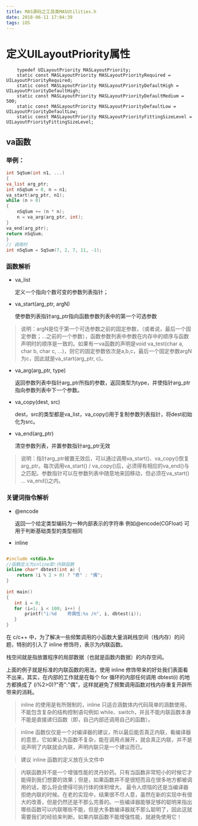 ```yaml
---
title: MAS源码之工具类MASUtilities.h
date: 2018-06-11 17:04:39
tags: iOS
---
```

# 定义UILayoutPriority属性
```objc
    typedef UILayoutPriority MASLayoutPriority;
    static const MASLayoutPriority MASLayoutPriorityRequired = UILayoutPriorityRequired;
    static const MASLayoutPriority MASLayoutPriorityDefaultHigh = UILayoutPriorityDefaultHigh;
    static const MASLayoutPriority MASLayoutPriorityDefaultMedium = 500;
    static const MASLayoutPriority MASLayoutPriorityDefaultLow = UILayoutPriorityDefaultLow;
    static const MASLayoutPriority MASLayoutPriorityFittingSizeLevel = UILayoutPriorityFittingSizeLevel;
```

## va函数

### 举例：

```c
int SqSum(int n1, ...)
{
va_list arg_ptr;
int nSqSum = 0, n = n1;
va_start(arg_ptr, n1);
while (n > 0)
{
    nSqSum += (n * n);
    n = va_arg(arg_ptr, int);
}
va_end(arg_ptr);
return nSqSum;
}
// 调用时
int nSqSum = SqSum(7, 2, 7, 11, -1);
```

### 函数解析

* va_list
    
    定义一个指向个数可变的参数列表指针；

* va_start(arg_ptr, argN)

    使参数列表指针arg_ptr指向函数参数列表中的第一个可选参数

>  说明：argN是位于第一个可选参数之前的固定参数，（或者说，最后一个固定参数；…之前的一个参数），函数参数列表中参数在内存中的顺序与函数声明时的顺序是一致的。如果有一va函数的声明是void va_test(char a, char b, char c, …)，则它的固定参数依次是a,b,c，最后一个固定参数argN为c，因此就是va_start(arg_ptr, c)。

* va_arg(arg_ptr, type)

    返回参数列表中指针arg_ptr所指的参数，返回类型为type，并使指针arg_ptr指向参数列表中下一个参数。

* va_copy(dest, src)

    dest，src的类型都是va_list，va_copy()用于复制参数列表指针，将dest初始化为src。

* va_end(arg_ptr)
 
    清空参数列表，并置参数指针arg_ptr无效

> 说明：指针arg_ptr被置无效后，可以通过调用va_start()、va_copy()恢复arg_ptr。每次调用va_start() / va_copy()后，必须得有相应的va_end()与之匹配。参数指针可以在参数列表中随意地来回移动，但必须在va_start() … va_end()之内。

### 关键词指令解析

* @encode

    返回一个给定类型编码为一种内部表示的字符串 例如@encode(CGFloat) 可用于判断基础类型的类型相同
    
* inline

```c++

#include <stdio.h>
//函数定义为inline即:内联函数
inline char* dbtest(int a) {
    return (i % 2 > 0) ? "奇" : "偶";
} 
 
int main()
{
   int i = 0;
   for (i=1; i < 100; i++) {
       printf("i:%d    奇偶性:%s /n", i, dbtest(i));    
   }
}

```
在 c/c++ 中，为了解决一些频繁调用的小函数大量消耗栈空间（栈内存）的问题，特别的引入了 inline 修饰符，表示为内联函数。

栈空间就是指放置程序的局部数据（也就是函数内数据）的内存空间。

上面的例子就是标准的内联函数的用法，使用 inline 修饰带来的好处我们表面看不出来，其实，在内部的工作就是在每个 for 循环的内部任何调用 dbtest(i) 的地方都换成了 (i%2>0)?"奇":"偶"，这样就避免了频繁调用函数对栈内存重复开辟所带来的消耗。

> inline 的使用是有所限制的，inline 只适合涵数体内代码简单的涵数使用，不能包含复杂的结构控制语句例如 while、switch，并且不能内联函数本身不能是直接递归函数（即，自己内部还调用自己的函数）。

> inline 函数仅仅是一个对编译器的建议，所以最后能否真正内联，看编译器的意思，它如果认为函数不复杂，能在调用点展开，就会真正内联，并不是说声明了内联就会内联，声明内联只是一个建议而已。

> 建议 inline 函数的定义放在头文件中

> 内联函数并不是一个增强性能的灵丹妙药。只有当函数非常短小的时候它才能得到我们想要的效果；但是，如果函数并不是很短而且在很多地方都被调用的话，那么将会使得可执行体的体积增大。 
最令人烦恼的还是当编译器拒绝内联的时候。在老的实现中，结果很不尽人意，虽然在新的实现中有很大的改善，但是仍然还是不那么完善的。一些编译器能够足够的聪明来指出哪些函数可以内联哪些不能，但是大多数编译器就不那么聪明了，因此这就需要我们的经验来判断。如果内联函数不能增强性能，就避免使用它！

